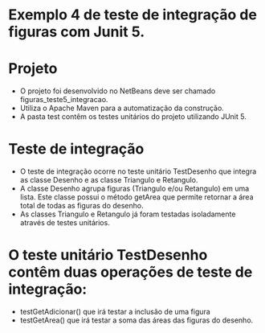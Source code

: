 # Exemplo 4 de teste de integração de figuras com Junit 5.

# Projeto
- O projeto foi desenvolvido no NetBeans deve ser chamado figuras_teste5_integracao.
- Utiliza o Apache Maven para a automatização da construção.
- A pasta test contêm os testes unitários do projeto utilizando JUnit 5.
# Teste de integração
- O teste de integração ocorre no teste unitário TestDesenho que integra as classe Desenho e as classe Triangulo e Retangulo.
- A classe Desenho agrupa figuras (Triangulo e/ou Retangulo) em uma lista. Este classe possui o método getArea que permite retornar a área total de todas as figuras do desenho.
- As classes Triangulo e Retangulo já foram testadas isoladamente através de testes unitários.
# O teste unitário TestDesenho contêm duas operações de teste de integração:
- testGetAdicionar() que irá testar a inclusão de uma figura
- testGetArea() que irá testar a soma das áreas das figuras do desenho.
